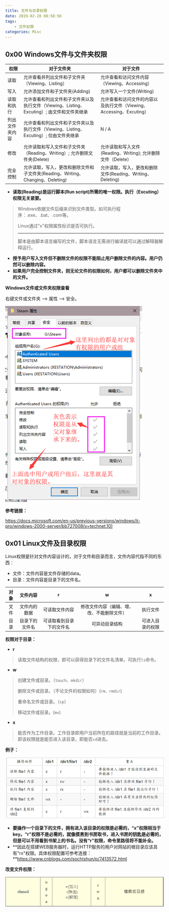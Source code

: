 ```yaml
---
title: 文件与目录权限
date: 2019-02-28 08:58:56
tags:
	- 文件权限
categories: Misc
---
```


## 0x00 Windows文件与文件夹权限

| 权限           | 对于文件夹                                                   | 对于文件                                                     |
| -------------- | ------------------------------------------------------------ | ------------------------------------------------------------ |
| 读取           | 允许查看并列出文件和子文件夹（Viewing、Listing）             | 允许查看和访问文件内容（Viewing、Accessing）                 |
| 写入           | 允许添加文件和子文件夹(Adding)                               | 允许写入一个文件(Writing)                                    |
| 读取和执行     | 允许查看和列出文件和子文件夹以及执行文件（Viewing、Listing、Excuting）; 由文件和文件夹继承 | 允许查看和访问文件的内容以及执行文件（Viewing、Accessing、Excuting） |
| 列出文件夹内容 | 允许查看和列出文件和子文件夹以及执行文件（Viewing、Listing、Excuting）; 仅由文件夹继承 | N / A                                                        |
| 修改           | 允许读取和写入文件和子文件夹（Reading、Writing）; 允许删除文件夹(Delete) | 允许读取和写入文件(Reading、Writing); 允许删除文件（Delete） |
| 完全控制       | 允许读取，写入，更改和删除文件和子文件夹(Reading、Writing、Changing、Deleting) | 允许读取，写入，更改和删除文件(Reading、Writing、Deleting)   |

<!-- more -->

- **读取(Reading)是运行脚本(Run script)所需的唯一权限。执行（Excuting）权限无关紧要。**

> Windows依据文件后缀来识别文件类型。如可执行程序：.exe、.bat、.com等。
>
> Linux通过"x"权限属性标识是否可执行。
>
> ------
>
> 脚本是由脚本语言编写的文件，脚本语言无需进行编译就可以通过解释器解释运行。

- **授予用户写入文件但不删除文件的权限不能阻止用户删除文件的内容。用户仍然可以删除内容。**
- **如果用户完全控制文件夹，则无论文件的权限如何，用户都可以删除文件夹中的文件。**

**Windows文件或文件夹权限查看**

右键文件或文件夹 ——> 属性 ——> 安全。

![](文件与目录权限\QQ截图20190228092238.png)

**参考链接：**

https://docs.microsoft.com/en-us/previous-versions/windows/it-pro/windows-2000-server/bb727008(v=technet.10)

## 0x01 Linux文件及目录权限

Linux权限是针对文件内容设计的，对于文件和目录而言，文件内容代指不同的东西：

- 文件：文件内容是文件存储的data。
- 目录：文件内容是目录下的文件名。

| 对象 |    文件内容    |            r             |                     w                      |        x         |
| :--: | :------------: | :----------------------: | :----------------------------------------: | :--------------: |
| 文件 |  文件内的数据  |      可读取文件内容      | 修改文件内容（编辑、增、改、不能删除文件） |     执行文件     |
| 目录 | 目录下的文件名 | 可读取看到目录下的文件名 |               可异动目录结构               | 可进入目录的权限 |

**权限对于目录：**

- **r**

> 读取文件结构的权限，即可以获得目录下的文件名清单。可执行`ls`命令。

- **w**

> 创建文件或目录。（`touch`、`mkdir`）
>
> 删除文件或目录。（不论文件的权限如何）(`rm、rmdir`)
>
> 重命名文件或目录。（`cp`）
>
> 移动文件或目录。(`mv`)

- **x**

> 能否作为工作目录。工作目录即用户当前所在的路径就是当前的工作目录。即该权限就是能否进入该目录，即能否`cd`进去。

**例子：**

![](文件与目录权限\QQ截图20190228101906.png)

- **要操作一个目录下的文件，拥有进入该目录的权限是必需的，“x”权限相当于key。“r”权限不是必需的，就像摸黑到书房取书，进入书房的钥匙是必需的，但是可以不用看到书架上的书名。没有“r”权限，命令里路径将不能补全。**
- **因此在搭建WEB服务器时，运行HTTP服务的用户对网站的根目录应该具有"rx"权限。具体权限配置可参考连接：**https://www.cnblogs.com/sochishun/p/7413572.html

**改变文件权限：**

![](文件与目录权限\QQ截图20190228105825.png)